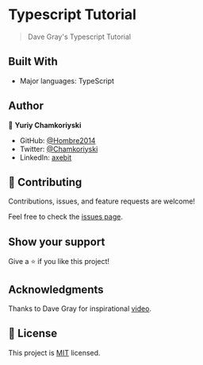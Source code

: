 # Typescript Tutorial

> Dave Gray's Typescript Tutorial

## Built With

- Major languages: TypeScript

## Author

👤 **Yuriy Chamkoriyski**

- GitHub: [@Hombre2014](https://github.com/Hombre2014)
- Twitter: [@Chamkoriyski](https://twitter.com/Chamkoriyski)
- LinkedIn: [axebit](https://linkedin.com/in/axebit)

## 🤝 Contributing

Contributions, issues, and feature requests are welcome!

Feel free to check the [issues page](https://github.com/Hombre2014/typescript-tutorial/issues).

## Show your support

Give a ⭐️ if you like this project!

## Acknowledgments

Thanks to Dave Gray for inspirational [video](https://www.youtube.com/watch?v=gieEQFIfgYc&ab_channel=DaveGray).

## 📝 License

This project is [MIT](./license.md) licensed.
